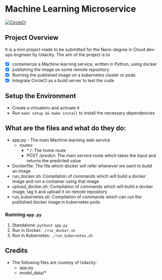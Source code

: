 # Machine Learning Microservice 
[ ![CircleCI](https://circleci.com/gh/NightWing1998/udacity-ml-microservice.svg?style=svg&circle-token=139d9f2658ed39258d7e43257aadd6fd1fb5bbbb) ](https://app.circleci.com/pipelines/github/NightWing1998/udacity-ml-microservice)

## Project Overview

It is a mini project made to be submitted for the Nano-degree in Cloud dev-ops engineer by Udacity. 
The aim of the project is to 
* [x] containerize a Machine learning service, written in Python, using docker
* [x] publishing the image on some remote repository
* [x] Running the published image on a kubernetes cluster or pods.
* [x] Integrate CircleCI as a build server to test the code

## Setup the Environment

- Create a virtualenv and activate it
- Run `make setup && make install` to install the necessary dependencies

## What are the files and what do they do:

* app.py - The main Machine learning web service 
    * routes:
        * \* /: The home route
        * POST /predict: The main service route which takes the input and returns the predicted value
* Dockerfile: The file which docker will refer whenever we want to build an image
* run_docker.sh: Compilation of commands which will build a docker image and run a container using that image 
* upload_docker.sh: Compilation of commands which will build a docker image, tag it and upload it on remote repository
* run_kubernetes.sh: Compilation of commands which can run the published docker image in kubernetes pods

### Running `app.py`

1. Standalone: `python3 app.py`
2. Run in Docker: `./run_docker.sh`
3. Run in Kubernetes: `./run_kubernetes.sh`

## Credits

- The following files are coutesy of Udacity:
    * app.py
    * model_data/*